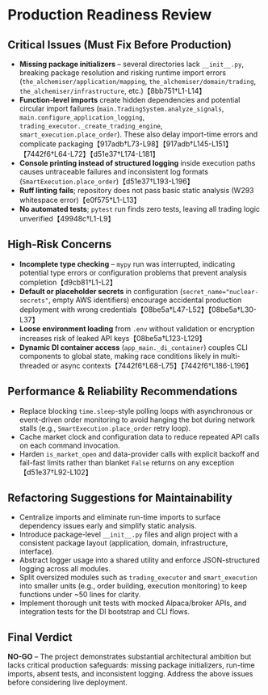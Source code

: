 # Production Readiness Review

## Critical Issues (Must Fix Before Production)
- **Missing package initializers** – several directories lack `__init__.py`, breaking package resolution and risking runtime import errors (`the_alchemiser/application/mapping`, `the_alchemiser/domain/trading`, `the_alchemiser/infrastructure`, etc.)【8bb751†L1-L14】
- **Function-level imports** create hidden dependencies and potential circular import failures (`main.TradingSystem.analyze_signals`, `main.configure_application_logging`, `trading_executor._create_trading_engine`, `smart_execution.place_order`). These also delay import-time errors and complicate packaging【917adb†L73-L98】【917adb†L145-L151】【7442f6†L64-L72】【d51e37†L174-L181】
- **Console printing instead of structured logging** inside execution paths causes untraceable failures and inconsistent log formats (`SmartExecution.place_order`)【d51e37†L193-L196】
- **Ruff linting fails**; repository does not pass basic static analysis (W293 whitespace error)【e0f575†L1-L13】
- **No automated tests**; `pytest` run finds zero tests, leaving all trading logic unverified【49948c†L1-L9】

## High-Risk Concerns
- **Incomplete type checking** – `mypy` run was interrupted, indicating potential type errors or configuration problems that prevent analysis completion【d9cb81†L1-L2】
- **Default or placeholder secrets** in configuration (`secret_name="nuclear-secrets"`, empty AWS identifiers) encourage accidental production deployment with wrong credentials【08be5a†L47-L52】【08be5a†L30-L37】
- **Loose environment loading** from `.env` without validation or encryption increases risk of leaked API keys【08be5a†L123-L129】
- **Dynamic DI container access** (`app_main._di_container`) couples CLI components to global state, making race conditions likely in multi-threaded or async contexts【7442f6†L68-L75】【7442f6†L186-L196】

## Performance & Reliability Recommendations
- Replace blocking `time.sleep`-style polling loops with asynchronous or event-driven order monitoring to avoid hanging the bot during network stalls (e.g., `SmartExecution.place_order` retry loop).
- Cache market clock and configuration data to reduce repeated API calls on each command invocation.
- Harden `is_market_open` and data-provider calls with explicit backoff and fail-fast limits rather than blanket `False` returns on any exception【d51e37†L92-L102】

## Refactoring Suggestions for Maintainability
- Centralize imports and eliminate run-time imports to surface dependency issues early and simplify static analysis.
- Introduce package-level `__init__.py` files and align project with a consistent package layout (application, domain, infrastructure, interface).
- Abstract logger usage into a shared utility and enforce JSON-structured logging across all modules.
- Split oversized modules such as `trading_executor` and `smart_execution` into smaller units (e.g., order building, execution monitoring) to keep functions under ~50 lines for clarity.
- Implement thorough unit tests with mocked Alpaca/broker APIs, and integration tests for the DI bootstrap and CLI flows.

## Final Verdict
**NO-GO** – The project demonstrates substantial architectural ambition but lacks critical production safeguards: missing package initializers, run-time imports, absent tests, and inconsistent logging. Address the above issues before considering live deployment.

